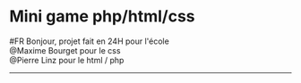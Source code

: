 # Mini game php/html/css
#FR
Bonjour, projet fait en 24H pour l'école <br>
@Maxime Bourget pour le css <br>
@Pierre Linz pour le html / php <br>

<hr>
